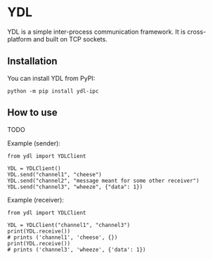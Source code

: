 # YDL

YDL is a simple inter-process communication framework. It is cross-platform and built on TCP sockets.

## Installation

You can install YDL from PyPI:
```
python -m pip install ydl-ipc
```

## How to use

TODO

Example (sender):
```
from ydl import YDLClient

YDL = YDLClient()
YDL.send("channel1", "cheese")
YDL.send("channel2", "message meant for some other receiver")
YDL.send("channel3", "wheeze", {"data": 1})
```

Example (receiver):
```
from ydl import YDLClient

YDL = YDLClient("channel1", "channel3")
print(YDL.receive())
# prints ('channel1', 'cheese', {})
print(YDL.receive())
# prints ('channel3', 'wheeze', {'data': 1})
```
